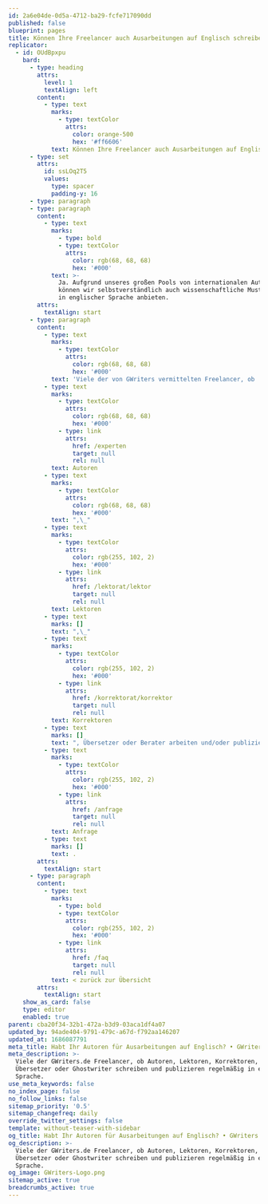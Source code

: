 ```yaml
---
id: 2a6e04de-0d5a-4712-ba29-fcfe717090dd
published: false
blueprint: pages
title: Können Ihre Freelancer auch Ausarbeitungen auf Englisch schreiben?
replicator:
  - id: OUdBpxpu
    bard:
      - type: heading
        attrs:
          level: 1
          textAlign: left
        content:
          - type: text
            marks:
              - type: textColor
                attrs:
                  color: orange-500
                  hex: '#ff6606'
            text: Können Ihre Freelancer auch Ausarbeitungen auf Englisch schreiben?
      - type: set
        attrs:
          id: ssLOq2T5
          values:
            type: spacer
            padding-y: 16
      - type: paragraph
      - type: paragraph
        content:
          - type: text
            marks:
              - type: bold
              - type: textColor
                attrs:
                  color: rgb(68, 68, 68)
                  hex: '#000'
            text: >-
              Ja. Aufgrund unseres großen Pools von internationalen Autoren
              können wir selbstverständlich auch wissenschaftliche Mustervorlage
              in englischer Sprache anbieten.
        attrs:
          textAlign: start
      - type: paragraph
        content:
          - type: text
            marks:
              - type: textColor
                attrs:
                  color: rgb(68, 68, 68)
                  hex: '#000'
            text: 'Viele der von GWriters vermittelten Freelancer, ob '
          - type: text
            marks:
              - type: textColor
                attrs:
                  color: rgb(68, 68, 68)
                  hex: '#000'
              - type: link
                attrs:
                  href: /experten
                  target: null
                  rel: null
            text: Autoren
          - type: text
            marks:
              - type: textColor
                attrs:
                  color: rgb(68, 68, 68)
                  hex: '#000'
            text: ",\_"
          - type: text
            marks:
              - type: textColor
                attrs:
                  color: rgb(255, 102, 2)
                  hex: '#000'
              - type: link
                attrs:
                  href: /lektorat/lektor
                  target: null
                  rel: null
            text: Lektoren
          - type: text
            marks: []
            text: ",\_"
          - type: text
            marks:
              - type: textColor
                attrs:
                  color: rgb(255, 102, 2)
                  hex: '#000'
              - type: link
                attrs:
                  href: /korrektorat/korrektor
                  target: null
                  rel: null
            text: Korrektoren
          - type: text
            marks: []
            text: ", Übersetzer oder Berater arbeiten und/oder publizieren regelmäßig in englischer Sprache. Auch verfügen wir über zahlreiche englische Muttersprachler im Team, wodurch wir Sie auch hier unterstützen können. Für Arbeiten in weiteren Sprachen freuen wir uns auf Ihre\_"
          - type: text
            marks:
              - type: textColor
                attrs:
                  color: rgb(255, 102, 2)
                  hex: '#000'
              - type: link
                attrs:
                  href: /anfrage
                  target: null
                  rel: null
            text: Anfrage
          - type: text
            marks: []
            text: .
        attrs:
          textAlign: start
      - type: paragraph
        content:
          - type: text
            marks:
              - type: bold
              - type: textColor
                attrs:
                  color: rgb(255, 102, 2)
                  hex: '#000'
              - type: link
                attrs:
                  href: /faq
                  target: null
                  rel: null
            text: < zurück zur Übersicht
        attrs:
          textAlign: start
    show_as_card: false
    type: editor
    enabled: true
parent: cba20f34-32b1-472a-b3d9-03aca1df4a07
updated_by: 94ade404-9791-479c-a67d-f792aa146207
updated_at: 1686087791
meta_title: Habt Ihr Autoren für Ausarbeitungen auf Englisch? • GWriters
meta_description: >-
  Viele der GWriters.de Freelancer, ob Autoren, Lektoren, Korrektoren,
  Übersetzer oder Ghostwriter schreiben und publizieren regelmäßig in englischer
  Sprache.
use_meta_keywords: false
no_index_page: false
no_follow_links: false
sitemap_priority: '0.5'
sitemap_changefreq: daily
override_twitter_settings: false
template: without-teaser-with-sidebar
og_title: Habt Ihr Autoren für Ausarbeitungen auf Englisch? • GWriters
og_description: >-
  Viele der GWriters.de Freelancer, ob Autoren, Lektoren, Korrektoren,
  Übersetzer oder Ghostwriter schreiben und publizieren regelmäßig in englischer
  Sprache.
og_image: GWriters-Logo.png
sitemap_active: true
breadcrumbs_active: true
---
```

